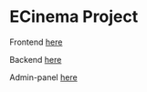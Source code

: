 # ECinema Project

Frontend [here](https://github.com/kargozeyan/ecinema-frontend)

Backend  [here](https://github.com/kargozeyan/ecinema-backend)

Admin-panel [here](https://github.com/kargozeyan/ecinema-admin)
